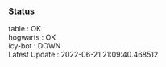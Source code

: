 ### Status


table : OK  
hogwarts : OK  
icy-bot : DOWN  
Latest Update : 2022-06-21 21:09:40.468512
